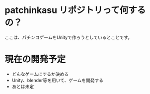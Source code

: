 # patchinkasu リポジトリって何するの？
ここは、パチンコゲームをUnityで作ろうとしているとことです。

# 現在の開発予定
- どんなゲームにするか決める
- Unity、blender等を用いて、ゲームを開発する
- あとは未定


